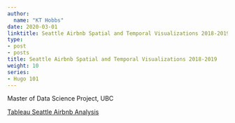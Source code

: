 ```yaml
---
author:
  name: "KT Hobbs"
date: 2020-03-01
linktitle: Seattle Airbnb Spatial and Temporal Visualizations 2018-2019
type:
- post
- posts
title: Seattle Airbnb Spatial and Temporal Visualizations 2018-2019
weight: 10
series:
- Hugo 101
---
```


Master of Data Science Project, UBC


[Tableau Seattle Airbnb Analysis](https://public.tableau.com/profile/kt7123#!/vizhome/SeattleAirbnbSpatialandTemporalAnalysis2018-2019/PricesPopularity-Dash?publish=yes/)


